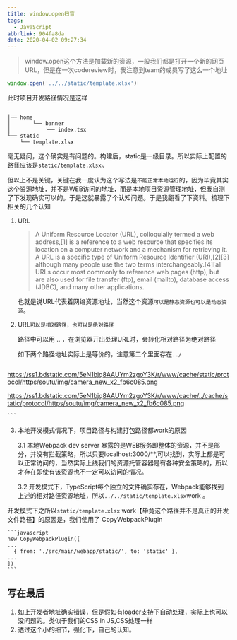 ```yaml
---
title: window.open扫盲
tags:
  - JavaScript
abbrlink: 904fa8da
date: 2020-04-02 09:27:34
---
```

> window.open这个方法是加载新的资源，一般我们都是打开一个新的网页URL，但是在一次codereview时，我注意到team的成员写了这么一个地址

```javascript
window.open('../../static/template.xlsx')

```

此时项目开发路径情况是这样

```

│── home
│       └── banner
│           └── index.tsx
└── static 
    └── template.xlsx

```




毫无疑问，这个确实是有问题的。构建后，static是一级目录。所以实际上配置的路径应该是`static/template.xlsx`。

但以上不是关键，关键在我一度认为这个写法是`不能正常本地运行`的，因为毕竟其实这个资源地址，并不是WEB访问的地址，而是本地项目资源管理地址，但我自测了下发现确实可以的。于是这就暴露了个认知问题。于是我翻看了下资料。梳理下相关的几个认知

1. URL 
  
	> A Uniform Resource Locator (URL), colloquially termed a web address,[1] is a reference to a web resource that specifies its location on a computer network and a mechanism for retrieving it. A URL is a specific type of Uniform Resource Identifier (URI),[2][3] although many people use the two terms interchangeably.[4][a] URLs occur most commonly to reference web pages (http), but are also used for file transfer (ftp), email (mailto), database access (JDBC), and many other applications.

	也就是说URL代表着网络资源地址，当然这个资源`可以是静态资源也可以是动态资源`。

2. URL`可以是相对路径，也可以是绝对路径`

	路径中可以用 .. ，在浏览器开出处理URL时，会转化相对路径为绝对路径

	如下两个路径地址实际上是等价的，注意第二个里面存在`../`

	```html
https://ss1.bdstatic.com/5eN1bjq8AAUYm2zgoY3K/r/www/cache/static/protocol/https/soutu/img/camera_new_x2_fb6c085.png


https://ss1.bdstatic.com/5eN1bjq8AAUYm2zgoY3K/r/www/cache/../cache/static/protocol/https/soutu/img/camera_new_x2_fb6c085.png

	```

3. 本地开发模式情况下，项目路径与构建打包路径都work的原因
   
   3.1 本地Webpack dev server 暴露的是WEB服务即整体的资源，并不是部分，并没有拦截策略，所以只要localhost:3000/**,可以找到，实际上都是可以正常访问的，当然实际上线我们的资源托管容器是有各种安全策略的，所以才存在即使有该资源也不一定可以访问的情况。

   3.2  开发模式下，TypeScript每个独立的文件确实存在，Webpack能够找到上述的相对路径资源地址，所以`../../static/template.xlsx`work 。

开发模式下之所以`static/template.xlsx` work【毕竟这个路径并不是真正的开发文件路径】的原因是，我们使用了 CopyWebpackPlugin

  
	```javascript
	new CopyWebpackPlugin([
    ...
      { from: './src/main/webapp/static/', to: 'static' },
    ...
    ])
	```

## 写在最后
1. 如上开发者地址确实错误，但是假如有loader支持下自动处理，实际上也可以没问题的。类似于我们的CSS in JS,CSS处理一样
2. 透过这个小的细节，强化下，自己的认知。


